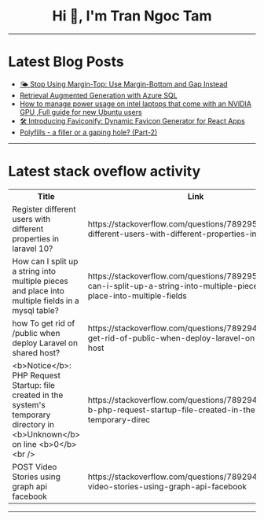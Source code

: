 <h1 align="center">Hi 👋, I'm Tran Ngoc Tam</h1>

---

# Latest Blog Posts 
<!-- BLOG-POST-LIST:START -->
- [🌤️ Stop Using Margin-Top: Use Margin-Bottom and Gap Instead](https://dev.to/safdarali/stop-using-margin-top-use-margin-bottom-and-gap-instead-27eh)
- [Retrieval Augmented Generation with Azure SQL](https://dev.to/azure/retrieval-augmented-generation-with-azure-sql-63m)
- [How to manage power usage on intel laptops that come with an NVIDIA GPU ,Full guide for new Ubuntu users](https://dev.to/ali-alkhawaja/how-to-manage-power-usage-on-intel-laptops-that-come-with-an-nvidia-gpu-full-guide-for-new-ubuntu-users-6ib)
- [🛠️ Introducing Faviconify: Dynamic Favicon Generator for React Apps](https://dev.to/sivamani18/introducing-faviconify-dynamic-favicon-generator-for-react-apps-34ng)
- [Polyfills - a filler or a gaping hole? &lpar;Part-2&rpar;](https://dev.to/purnez/polyfills-a-filler-or-a-gaping-hole-part-2-14b3)
<!-- BLOG-POST-LIST:END -->

---

# Latest stack oveflow activity
<table>
  <tr><th>Title</th><th>Link</th></tr>
  <!-- STACKOVERFLOW:START --><tr><td>Register different users with different properties in laravel 10?</td><td>https://stackoverflow.com/questions/78929556/register-different-users-with-different-properties-in-laravel-10</td></tr><tr><td>How can I split up a string into multiple pieces and place into multiple fields in a mysql table?</td><td>https://stackoverflow.com/questions/78929521/how-can-i-split-up-a-string-into-multiple-pieces-and-place-into-multiple-fields</td></tr><tr><td>how To get rid of /public when deploy Laravel on shared host?</td><td>https://stackoverflow.com/questions/78929480/how-to-get-rid-of-public-when-deploy-laravel-on-shared-host</td></tr><tr><td>&lt;b&gt;Notice&lt;/b&gt;: PHP Request Startup: file created in the system&#39;s temporary directory in &lt;b&gt;Unknown&lt;/b&gt; on line &lt;b&gt;0&lt;/b&gt;&lt;br /&gt;</td><td>https://stackoverflow.com/questions/78929447/bnotice-b-php-request-startup-file-created-in-the-systems-temporary-direc</td></tr><tr><td>POST Video Stories using graph api facebook</td><td>https://stackoverflow.com/questions/78929412/post-video-stories-using-graph-api-facebook</td></tr><!-- STACKOVERFLOW:END -->
</table>

---


